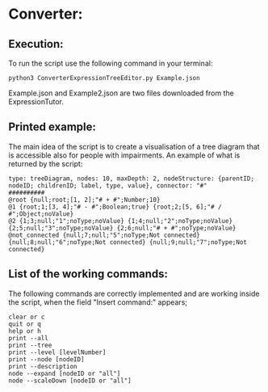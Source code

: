 # Converter:
## Execution:
To run the script use the following command in your terminal:
```
python3 ConverterExpressionTreeEditor.py Example.json
```
Example.json and Example2.json are two files downloaded from the ExpressionTutor.

## Printed example:
The main idea of the script is to create a visualisation of a tree diagram that is accessible also for people with
impairments. An example of what is returned by the script:
```
type: treeDiagram, nodes: 10, maxDepth: 2, nodeStructure: {parentID; nodeID; childrenID; label, type, value}, connector: "#"
##########
@root {null;root;[1, 2];"# + #";Number;10}
@1 {root;1;[3, 4];"# - #";Boolean;true} {root;2;[5, 6];"# / #";Object;noValue}
@2 {1;3;null;"1";noType;noValue} {1;4;null;"2";noType;noValue} {2;5;null;"3";noType;noValue} {2;6;null;"# + #";noType;noValue}
@not_connected {null;7;null;"5";noType;Not connected} {null;8;null;"6";noType;Not connected} {null;9;null;"7";noType;Not connected}
```

## List of the working commands:
The following commands are correctly implemented and are working inside the script, when the field "Insert command:" appears;
```
clear or c
quit or q
help or h
print --all
print --tree
print --level [levelNumber]
print --node [nodeID]
print --description
node --expand [nodeID or "all"]
node --scaleDown [nodeID or "all"]
```
